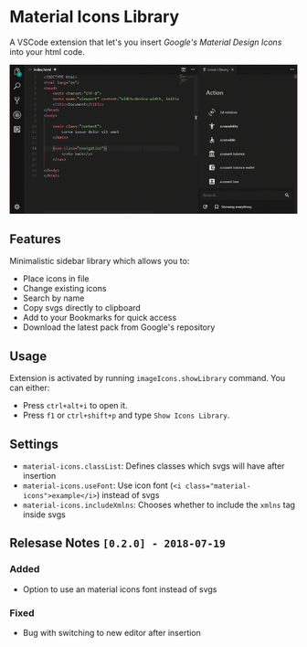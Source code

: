 # Material Icons Library

A VSCode extension that let's you insert *Google's Material Design Icons* into your html code.

![preview](images/preview.gif)

## Features

Minimalistic sidebar library which allows you to:
* Place icons in file
* Change existing icons
* Search by name
* Copy svgs directly to clipboard
* Add to your Bookmarks for quick access
* Download the latest pack from Google's repository

## Usage

Extension is activated by running `imageIcons.showLibrary` command. You can either:
* Press `ctrl+alt+i` to open it.
* Press `f1` or `ctrl+shift+p` and type `Show Icons Library`.

## Settings

* `material-icons.classList`: Defines classes which svgs will have after insertion
* `material-icons.useFont`: Use icon font (`<i class="material-icons">example</i>`) instead of svgs
* `material-icons.includeXmlns`: Chooses whether to include the `xmlns` tag inside svgs

## Relesase Notes `[0.2.0] - 2018-07-19`
### Added
- Option to use an material icons font instead of svgs
### Fixed
- Bug with switching to new editor after insertion
